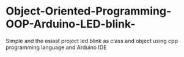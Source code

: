# Object-Oriented-Programming-OOP-Arduino-LED-blink-
Simple and the esiast project led blink as class and object using cpp programming language and Arduino IDE  
